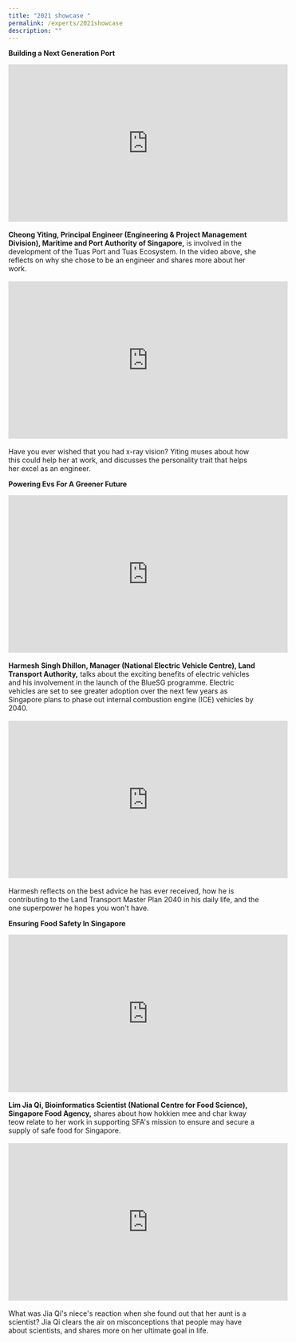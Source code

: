 ```yaml
---
title: "2021 showcase "
permalink: /experts/2021showcase
description: ""
---
```

**Building a Next Generation Port**
<br>
<div class="bp-youtube">
<iframe width="560" height="315" src="https://www.youtube.com/embed/JxOFDQi9P58" frameborder="0" allow="accelerometer; autoplay; clipboard-write; encrypted-media; gyroscope; picture-in-picture" allowfullscreen></iframe>
</div>
<br>
<b>Cheong Yiting, Principal Engineer (Engineering & Project Management Division), Maritime and Port Authority of Singapore,</b> is involved in the development of the Tuas Port and Tuas Ecosystem. In the video above, she reflects on why she chose to be an engineer and shares more about her work. 
<br>
<br>
<div class="bp-youtube">
<iframe width="560" height="315" src="https://www.youtube.com/embed/VaDcXAF4INY" frameborder="0" allow="accelerometer; autoplay; clipboard-write; encrypted-media; gyroscope; picture-in-picture" allowfullscreen></iframe>
</div>
<br>
Have you ever wished that you had x-ray vision? Yiting muses about how this could help her at work, and discusses the personality trait that helps her excel as an engineer.

**Powering Evs For A Greener Future**
<br>
<div class="bp-youtube">
<iframe width="560" height="315" src="https://www.youtube.com/embed/MtpP8HHqKAg" frameborder="0" allow="accelerometer; autoplay; clipboard-write; encrypted-media; gyroscope; picture-in-picture" allowfullscreen></iframe>
</div>
<br>
<b>Harmesh Singh Dhillon, Manager (National Electric Vehicle Centre), Land Transport Authority,</b> talks about the exciting benefits of electric vehicles and his involvement in the launch of the BlueSG programme. Electric vehicles are set to see greater adoption over the next few years as Singapore plans to phase out internal combustion engine (ICE) vehicles by 2040. 
<br>
<br>
<div class="bp-youtube">
<iframe width="560" height="315" src="https://www.youtube.com/embed/ovBFYyjTr_E" frameborder="0" allow="accelerometer; autoplay; clipboard-write; encrypted-media; gyroscope; picture-in-picture" allowfullscreen></iframe>
</div>
<br>
Harmesh reflects on the best advice he has ever received, how he is contributing to the Land Transport Master Plan 2040 in his daily life, and the one superpower he hopes you won't have.

<br>

**Ensuring Food Safety In Singapore**

<div class="bp-youtube">
<iframe width="560" height="315" src="https://www.youtube.com/embed/yIxCmpPZ1HE" frameborder="0" allow="accelerometer; autoplay; clipboard-write; encrypted-media; gyroscope; picture-in-picture" allowfullscreen></iframe>
</div>
<br>
<b>Lim Jia Qi, Bioinformatics Scientist (National Centre for Food Science), Singapore Food Agency,</b> shares about how hokkien mee and char kway teow relate to her work in supporting SFA's mission to ensure and secure a supply of safe food for Singapore.
<br>
<br>
<div class="bp-youtube">
<iframe width="560" height="315" src="https://www.youtube.com/embed/Y_Q-hgZFpak" frameborder="0" allow="accelerometer; autoplay; clipboard-write; encrypted-media; gyroscope; picture-in-picture" allowfullscreen></iframe>
</div>
<br>
What was Jia Qi's niece's reaction when she found out that her aunt is a scientist? Jia Qi clears the air on misconceptions that people may have about scientists, and shares more on her ultimate goal in life.
